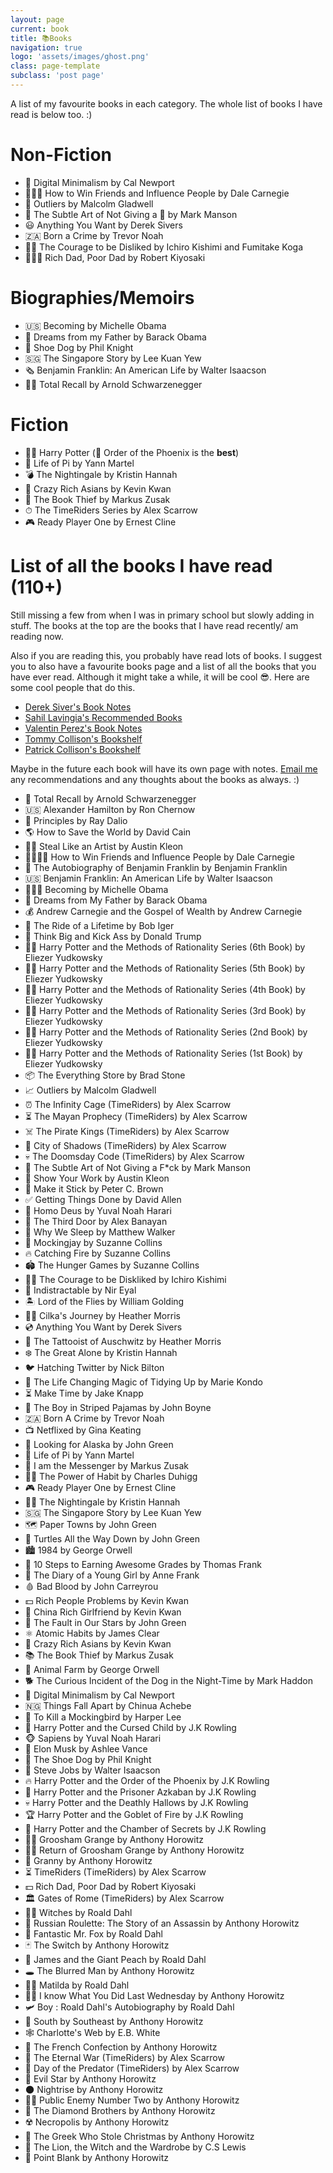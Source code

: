```yaml
---
layout: page
current: book
title: 📚Books
navigation: true
logo: 'assets/images/ghost.png'
class: page-template
subclass: 'post page'
---
```


A list of my favourite books in each category. The whole list of books I have read is below too. :)

# Non-Fiction

- 📱 Digital Minimalism by Cal Newport
- 👨‍👩‍👧 How to Win Friends and Influence People by Dale Carnegie
- 🏢 Outliers by Malcolm Gladwell
- 🤬 The Subtle Art of Not Giving a 💩 by Mark Manson
- 😃 Anything You Want by Derek Sivers
- 🇿🇦 Born a Crime by Trevor Noah
- 🧙‍♂️ The Courage to be Disliked by Ichiro Kishimi and Fumitake Koga
- 👨‍👨‍👦 Rich Dad, Poor Dad by Robert Kiyosaki


# Biographies/Memoirs 

- 🇺🇸 Becoming by Michelle Obama
- 💼 Dreams from my Father by Barack Obama
- 👟 Shoe Dog by Phil Knight
- 🇸🇬 The Singapore Story by Lee Kuan Yew
- 🗞 Benjamin Franklin: An American Life by Walter Isaacson
- 🏋️‍♂️ Total Recall by Arnold Schwarzenegger

# Fiction

- 🧙‍♂️ Harry Potter (🐲 Order of the Phoenix is the **best**)
- 🐅 Life of Pi by Yann Martel
- 💣 The Nightingale by Kristin Hannah
- 🤑 Crazy Rich Asians by Kevin Kwan
- 📖 The Book Thief by Markus Zusak
- ⏱ The TimeRiders Series by Alex Scarrow
- 🎮 Ready Player One by Ernest Cline

# List of all the books I have read (110+)
Still missing a few from when I was in primary school but slowly adding in stuff. The books at the top are the books that I have read recently/ am reading now. 

Also if you are reading this, you probably have read lots of books. I suggest you to also have a favourite books page and a list of all the books that you have ever read. Although it might take a while, it will be cool 😎. Here are some cool people that do this. 

- [Derek Siver's Book Notes](https://sive.rs/book)
- [Sahil Lavingia's Recommended Books](https://www.notion.so/Sahil-s-Recommended-Books-11f285f4bba6471f9d2cd19dd7c1f4d1)
- [Valentin Perez's Book Notes](https://www.notion.so/My-Book-Notes-f7778ffb7914431c9cb2aabf1b8ce880)
- [Tommy Collison's Bookshelf](https://tommycollison.com/books)
- [Patrick Collison's Bookshelf](https://patrickcollison.com/bookshelf)

Maybe in the future each book will have its own page with notes. [Email me](mailto:sharvenium@gmail.com) any recommendations and any thoughts about the books as always. :)

-   💪 Total Recall by Arnold Schwarzenegger
-   🇺🇸 Alexander Hamilton	by	Ron Chernow
-	💫 Principles	by	Ray Dalio
-	🌎 How to Save the World	by	David Cain
-	👨‍🎨 Steal Like an Artist	by	Austin Kleon
-	👨‍👩‍👧‍👦 How to Win Friends and Influence People	by	Dale Carnegie
-	📰 The Autobiography of Benjamin Franklin	by	Benjamin Franklin
-	🇺🇸 Benjamin Franklin: An American Life	by	Walter Isaacson
-	👩🏾‍💼 Becoming	by	Michelle Obama
-	🗽 Dreams from My Father	by	Barack Obama
-	💰 Andrew Carnegie and the Gospel of Wealth	by	Andrew Carnegie
-	🏰 The Ride of a Lifetime	by	Bob Iger
-	🏢 Think Big and Kick Ass	by	Donald Trump
-	🧙‍♂️ Harry Potter and the Methods of Rationality Series (6th Book)	by	Eliezer Yudkowsky
-	🧙‍♀️ Harry Potter and the Methods of Rationality Series (5th Book)	by	Eliezer Yudkowsky
-	🧙‍♂️ Harry Potter and the Methods of Rationality Series (4th Book)	by	Eliezer Yudkowsky
-	 🧚‍♂️ Harry Potter and the Methods of Rationality Series (3rd Book)	by	Eliezer Yudkowsky
-	🧟‍♀️ Harry Potter and the Methods of Rationality Series (2nd Book)	by	Eliezer Yudkowsky
-	🧙‍♂️ Harry Potter and the Methods of Rationality Series (1st Book)	by	Eliezer Yudkowsky
-	📦 The Everything Store	by	Brad Stone
-	📈 Outliers	by	Malcolm Gladwell
-	⏰ The Infinity Cage (TimeRiders)	by	Alex Scarrow
-	⏳ The Mayan Prophecy (TimeRiders)	by	Alex Scarrow
-	☠️ The Pirate Kings (TimeRiders)	by	Alex Scarrow
-	🌃 City of Shadows (TimeRiders)	by	Alex Scarrow
-	💀 The Doomsday Code (TimeRiders)	by	Alex Scarrow
-	🤬 The Subtle Art of Not Giving a F*ck	by	Mark Manson
-	🎨 Show Your Work	by	Austin Kleon
-	📒 Make it Stick	by	Peter C. Brown
-	✅ Getting Things Done	by	David Allen
-	🤖 Homo Deus	by	Yuval Noah Harari
-	🚪 The Third Door	by	Alex Banayan
-	🛌 Why We Sleep	by	Matthew Walker
-	🦜 Mockingjay	by	Suzanne Collins
-	🔥 Catching Fire	by	Suzanne Collins
-	🏟 The Hunger Games	by	Suzanne Collins
-	🧙‍♂️ The Courage to be Diskliked	by	Ichiro Kishimi
-	📱 Indistractable	by	Nir Eyal
-	🏝 Lord of the Flies	by	William Golding
-	🕵️‍♀️ Cilka's Journey	by	Heather Morris
-	💿 Anything You Want	by	Derek Sivers
-	👣 The Tattooist of Auschwitz	by	Heather Morris
-	❄️ The Great Alone	by	Kristin Hannah
-	🐦 Hatching Twitter	by	Nick Bilton
-	🧹 The Life Changing Magic of Tidying Up	by	Marie Kondo
-	⏳ Make Time	by	Jake Knapp
-	👦 The Boy in Striped Pajamas	by	John Boyne
-	🇿🇦 Born A Crime	by	Trevor Noah
-	📺 Netflixed	by	Gina Keating
-	🌌 Looking for Alaska	by	John Green
-	🐅 Life of Pi	by	Yann Martel
-	📨 I am the Messenger	by	Markus Zusak
-	🏋️‍♀️ The Power of Habit	by	Charles Duhigg
-	🎮 Ready Player One	by	Ernest Cline
-	🕵️‍♀️ The Nightingale	by	Kristin Hannah
-	🇸🇬 The Singapore Story	by	Lee Kuan Yew
-	🗺 Paper Towns	by	John Green
-	🐢 Turtles All the Way Down	by	John Green
-	🏙 1984	by	George Orwell
-	📓 10 Steps to Earning Awesome Grades	by	Thomas Frank
-	📔 The Diary of a Young Girl	by	Anne Frank
-	🩸 Bad Blood	by	John Carreyrou
-	💵 Rich People Problems	by	Kevin Kwan
-	💃 China Rich Girlfriend	by	Kevin Kwan
-	🌟 The Fault in Our Stars	by	John Green
-	⚛️  Atomic Habits	by	James Clear
-	🤑 Crazy Rich Asians	by	Kevin Kwan
-	📚 The Book Thief	by	Markus Zusak
-	🐷 Animal Farm	by	George Orwell
-	🐕 The Curious Incident of the Dog in the Night-Time	by	Mark Haddon
-	📵 Digital Minimalism	by	Cal Newport
-	🇳🇬 Things Fall Apart	by	Chinua Achebe
-	🦜 To Kill a Mockingbird	by	Harper Lee
-	🧒 Harry Potter and the Cursed Child	by	J.K Rowling
-	🐵 Sapiens	by	Yuval Noah Harari
-	🚀 Elon Musk	by	Ashlee Vance
-	👟 The Shoe Dog	by	Phil Knight
-	🍎 Steve Jobs	by	Walter Isaacson
-	🔥 Harry Potter and the Order of the Phoenix	by	J.K Rowling
-	🐴 Harry Potter and the Prisoner Azkaban	by	J.K Rowling
-	💀 Harry Potter and the Deathly Hallows	by	J.K Rowling
-	🏆 Harry Potter and the Goblet of Fire	by	J.K Rowling
-	🐍 Harry Potter and the Chamber of Secrets	by	J.K Rowling
-	🧛‍♂️ Groosham Grange	by	Anthony Horowitz
-	🧛‍♀️ Return of Groosham Grange	by	Anthony Horowitz
-	👵 Granny	by	Anthony Horowitz
-	⏳ TimeRiders (TimeRiders)	by	Alex Scarrow
-	💵 Rich Dad, Poor Dad	by	Robert Kiyosaki
-	🏛 Gates of Rome (TimeRiders)	by	Alex Scarrow
-	🧙‍♀️ Witches	by	Roald Dahl
-	🔫 Russian Roulette: The Story of an Assassin	by	Anthony Horowitz
-	🦊 Fantastic Mr. Fox	by	Roald Dahl
-	🃏 The Switch	by	Anthony Horowitz
-	🍑 James and the Giant Peach	by	Roald Dahl
-	🕳 The Blurred Man	by	Anthony Horowitz
-	🙍‍♀️ Matilda	by	Roald Dahl
-	🕵️‍♂️ I know What You Did Last Wednesday	by	Anthony Horowitz
-	🛩 Boy : Roald Dahl's Autobiography	by	Roald Dahl
-	🌉 South by Southeast	by	Anthony Horowitz
-	🕸 Charlotte's Web	by	E.B. White
-	🥖 The French Confection	by	Anthony Horowitz
-	🏹 The Eternal War (TimeRiders)	by	Alex Scarrow
-	🦖 Day of the Predator (TimeRiders)	by	Alex Scarrow
-	🌠 Evil Star	by	Anthony Horowitz
-	🌑 Nightrise	by	Anthony Horowitz
-	🕵️‍♂️ Public Enemy Number Two	by	Anthony Horowitz
-	💎 The Diamond Brothers	by	Anthony Horowitz
-	☢️ Necropolis	by	Anthony Horowitz
-	🎄 The Greek Who Stole Christmas	by	Anthony Horowitz
-	🦁 The Lion, the Witch and the Wardrobe	by	C.S Lewis
-	🔫 Point Blank	by	Anthony Horowitz